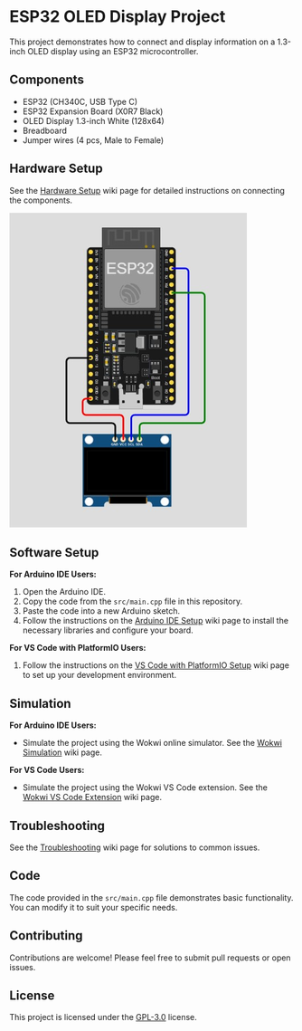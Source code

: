 # ESP32 OLED Display Project

This project demonstrates how to connect and display information on a 1.3-inch OLED display using an ESP32 microcontroller.

## Components

* ESP32 (CH340C, USB Type C)
* ESP32 Expansion Board (X0R7 Black)
* OLED Display 1.3-inch White (128x64)
* Breadboard
* Jumper wires (4 pcs, Male to Female)

## Hardware Setup

See the [Hardware Setup](https://github.com/tildemark/ESP32-OLED-GME12864-78/wiki/Hardware-Setup) wiki page for detailed instructions on connecting the components.

![Wiring Diagram](wiring-diagram.jpg)

## Software Setup

**For Arduino IDE Users:**

1.  Open the Arduino IDE.
2.  Copy the code from the `src/main.cpp` file in this repository.
3.  Paste the code into a new Arduino sketch.
4.  Follow the instructions on the [Arduino IDE Setup](https://github.com/tildemark/ESP32-OLED-GME12864-78/wiki/Software-Setup-%E2%80%90-Arduino-IDE) wiki page to install the necessary libraries and configure your board.

**For VS Code with PlatformIO Users:**

1.  Follow the instructions on the [VS Code with PlatformIO Setup](https://github.com/tildemark/ESP32-OLED-GME12864-78/wiki/Software-Setup-%E2%80%90-VS-Code-with-PlatformIO) wiki page to set up your development environment.

## Simulation

**For Arduino IDE Users:**

* Simulate the project using the Wokwi online simulator. See the [Wokwi Simulation](https://github.com/tildemark/ESP32-OLED-GME12864-78/wiki/Wokwi-Simulation) wiki page.

**For VS Code Users:**

* Simulate the project using the Wokwi VS Code extension. See the [Wokwi VS Code Extension](https://github.com/tildemark/ESP32-OLED-GME12864-78/wiki/Wokwi-VS-Code-Extension) wiki page.

## Troubleshooting

See the [Troubleshooting](https://github.com/tildemark/ESP32-OLED-GME12864-78/wiki/Troubleshooting) wiki page for solutions to common issues.

## Code

The code provided in the `src/main.cpp` file demonstrates basic functionality. You can modify it to suit your specific needs.

## Contributing

Contributions are welcome! Please feel free to submit pull requests or open issues.

## License

This project is licensed under the [GPL-3.0](LICENSE) license.